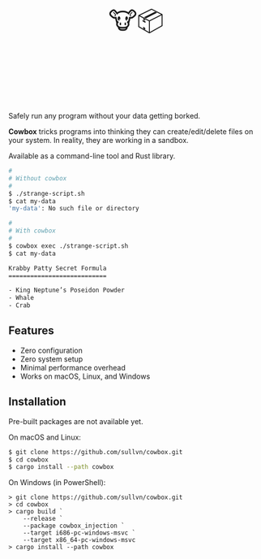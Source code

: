 <div align="center">
  <font size="7">
    <br />
    <br />
    🐮📦
    <br />
    <br />
    &nbsp;
  </font>
</div>

Safely run any program without your data
getting borked.

**Cowbox** tricks programs into thinking
they can create/edit/delete files on your
system. In reality, they are working in
a sandbox.

Available as a command-line tool and Rust
library.

```sh
#
# Without cowbox
#
$ ./strange-script.sh
$ cat my-data
'my-data': No such file or directory

#
# With cowbox
#
$ cowbox exec ./strange-script.sh
$ cat my-data

Krabby Patty Secret Formula
===========================

- King Neptune’s Poseidon Powder
- Whale
- Crab
```


## Features

- Zero configuration
- Zero system setup
- Minimal performance overhead
- Works on macOS, Linux, and Windows


## Installation

Pre-built packages are not available yet.

On macOS and Linux:

```sh
$ git clone https://github.com/sullvn/cowbox.git
$ cd cowbox
$ cargo install --path cowbox
```

On Windows (in PowerShell):

```pwsh
> git clone https://github.com/sullvn/cowbox.git
> cd cowbox
> cargo build `
    --release `
    --package cowbox_injection `
    --target i686-pc-windows-msvc `
    --target x86_64-pc-windows-msvc
> cargo install --path cowbox
```

